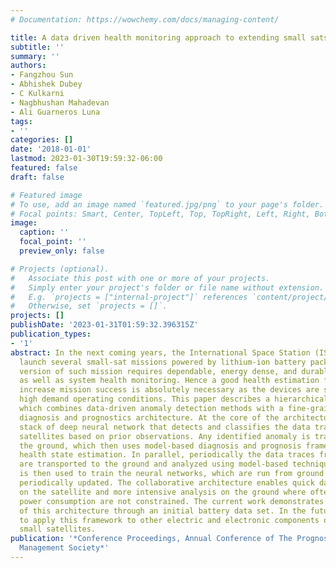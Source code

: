 ```yaml
---
# Documentation: https://wowchemy.com/docs/managing-content/

title: A data driven health monitoring approach to extending small sats mission
subtitle: ''
summary: ''
authors:
- Fangzhou Sun
- Abhishek Dubey
- C Kulkarni
- Nagbhushan Mahadevan
- Ali Guarneros Luna
tags:
- ''
categories: []
date: '2018-01-01'
lastmod: 2023-01-30T19:59:32-06:00
featured: false
draft: false

# Featured image
# To use, add an image named `featured.jpg/png` to your page's folder.
# Focal points: Smart, Center, TopLeft, Top, TopRight, Left, Right, BottomLeft, Bottom, BottomRight.
image:
  caption: ''
  focal_point: ''
  preview_only: false

# Projects (optional).
#   Associate this post with one or more of your projects.
#   Simply enter your project's folder or file name without extension.
#   E.g. `projects = ["internal-project"]` references `content/project/deep-learning/index.md`.
#   Otherwise, set `projects = []`.
projects: []
publishDate: '2023-01-31T01:59:32.396315Z'
publication_types:
- '1'
abstract: In the next coming years, the International Space Station (ISS) plans to
  launch several small-sat missions powered by lithium-ion battery packs. An extended
  version of such mission requires dependable, energy dense, and durable power sources
  as well as system health monitoring. Hence a good health estimation framework to
  increase mission success is absolutely necessary as the devices are subjected to
  high demand operating conditions. This paper describes a hierarchical architecture
  which combines data-driven anomaly detection methods with a fine-grained model-based
  diagnosis and prognostics architecture. At the core of the architecture is a distributed
  stack of deep neural network that detects and classifies the data traces from nearby
  satellites based on prior observations. Any identified anomaly is transmitted to
  the ground, which then uses model-based diagnosis and prognosis framework to make
  health state estimation. In parallel, periodically the data traces from the satellites
  are transported to the ground and analyzed using model-based techniques. This data
  is then used to train the neural networks, which are run from ground systems and
  periodically updated. The collaborative architecture enables quick data-driven inference
  on the satellite and more intensive analysis on the ground where often time and
  power consumption are not constrained. The current work demonstrates implementation
  of this architecture through an initial battery data set. In the future we propose
  to apply this framework to other electric and electronic components on-board the
  small satellites.
publication: '*Conference Proceedings, Annual Conference of The Prognostics And Health
  Management Society*'
---
```

